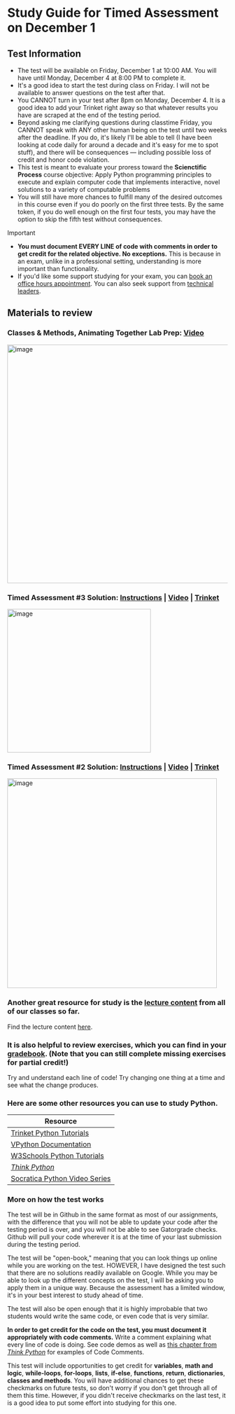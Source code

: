 # Study Guide for Timed Assessment on December 1

## Test Information 
- The test will be available on Friday, December 1 at 10:00 AM. You will have until Monday, December 4 at 8:00 PM to complete it.
- It's a good idea to start the test during class on Friday. I will not be available to answer questions on the test after that. 
- You CANNOT turn in your test after 8pm on Monday, December 4. It is a good idea to add your Trinket right away so that whatever results you have are scraped at the end of the testing period.
- Beyond asking me clarifying questions during classtime Friday, you CANNOT speak with ANY other human being on the test until two weeks after the deadline. If you do, it's likely I'll be able to tell (I have been looking at code daily for around a decade and it's easy for me to spot stuff), and there will be consequences — including possible loss of credit and honor code violation.
- This test is meant to evaluate your proress toward the **Scienctific Process** course objective: Apply Python programming principles to execute and explain computer code that implements interactive, novel solutions to a variety of computable problems
- You will still have more chances to fulfill many of the desired outcomes in this course even if you do poorly on the first three tests. By the same token, if you do well enough on the first four tests, you may have the option to skip the fifth test without consequences. 
  
> [!IMPORTANT]
> - **You must document EVERY LINE of code with comments in order to get credit for the related objective. No exceptions.** This is because in an exam, unlike in a professional setting, understanding is more important than functionality. 
> - If you'd like some support studying for your exam, you can [book an office hours appointment](https://calendar.google.com/calendar/u/0/appointments/schedules/AcZssZ1ZnFy9IkWemSjQ98WWhGh7UVwkph3U2RuDrrLt781dWM4x_bQPunp9mylOe8TXdHWjtKpGa1SP). You can also seek support from [technical leaders](https://www.cs.allegheny.edu/teaching/technicalleaders/). 

## Materials to review

### Classes & Methods, Animating Together Lab Prep: [Video](https://drive.google.com/file/d/1akCWvjSRB7PRIvVlFgMVYN2MLXN3UBhG/view?usp=sharing)

<img width="545" alt="image" src="https://github.com/allegheny-college-cmpsc-100-fall-2023/course-materials/assets/8368413/c6986acf-78cd-4848-bcc2-68b17b82a1f6">

### Timed Assessment #3 Solution: [Instructions](https://github.com/allegheny-college-cmpsc-100-fall-2023/wandering-characters/) | [Video](https://drive.google.com/file/d/1UQao4MccsxgLvCUFfAyh_VeoQiGK_96E/view?usp=drive_link) | [Trinket](https://trinket.io/glowscript/1ab1a08eb1)

<img width="328" alt="image" src="https://github.com/allegheny-college-cmpsc-100-fall-2023/course-materials/assets/8368413/0d0b264f-7be3-467f-ab39-2b096c55ea3b">

### Timed Assessment #2 Solution: [Instructions](https://github.com/allegheny-college-cmpsc-100-fall-2023/sliding-wall-timed-assessment) | [Video](https://drive.google.com/file/d/1thuhZOU5Kd3eAgv-lcA_qNMg9ofSZXZ0/view?usp=drive_link) | [Trinket](https://trinket.io/glowscript/b552d57f2d)

<img width="479" alt="image" src="https://github.com/allegheny-college-cmpsc-100-fall-2023/course-materials/assets/8368413/2e0db054-449c-4a7d-9180-ba6120ddfbdf">

### Another great resource for study is the [lecture content](https://github.com/allegheny-college-cmpsc-100-fall-2023/course-materials/blob/main/lecture-content/lecture-links.md) from all of our classes so far. 

Find the lecture content [here](https://github.com/allegheny-college-cmpsc-100-fall-2023/course-materials/blob/main/lecture-content/lecture-links.md).

### It is also helpful to review exercises, which you can find in your [gradebook](https://classroom.github.com/a/aKQSfUVs). (Note that you can still complete missing exercises for partial credit!) 

Try and understand each line of code! Try changing one thing at a time and see what the change produces. 



### Here are some other resources you can use to study Python.

| Resource |
| --- |
| [Trinket Python Tutorials](https://docs.trinket.io/getting-started-with-python#/welcome/where-we-ll-go) |
| [VPython Documentation](https://www.glowscript.org/docs/VPythonDocs/index.html) |
| [W3Schools Python Tutorials](https://www.w3schools.com/python/) | 
| [*Think Python*](https://greenteapress.com/thinkpython2/html/) |
| [Socratica Python Video Series](https://www.youtube.com/watch?v=bY6m6_IIN94&list=PLi01XoE8jYohWFPpC17Z-wWhPOSuh8Er-) |


### More on how the test works

The test will be in Github in the same format as most of our assignments, with the difference that you will not be able to update your code after the testing period is over, and you will not be able to see Gatorgrade checks. Github will pull your code wherever it is at the time of your last submission during the testing period. 

The test will be "open-book," meaning that you can look things up online while you are working on the test. HOWEVER, I have designed the test such that there are no solutions readily available on Google. While you may be able to look up the different concepts on the test, I will be asking you to apply them in a unique way. Because the assessment has a limited window, it's in your best interest to study ahead of time. 

The test will also be open enough that it is highly improbable that two students would write the same code, or even code that is very similar. 

<strong>In order to get credit for the code on the test, you must document it appropriately with code comments.</strong> Write a comment explaining what every line of code is doing. See code demos as well as [this chapter from <em>Think Python</em>](https://greenteapress.com/thinkpython2/html/thinkpython2003.html#sec22) for examples of Code Comments.

This test will include opportunities to get credit for **variables**, **math and logic**, **while-loops**, **for-loops**, **lists**, **if-else**, **functions**, **return**, **dictionaries**, **classes and methods**.  You will have additional chances to get these checkmarks on future tests, so don't worry if you don't get through all of them this time. However, if you didn't receive checkmarks on the last test, it is a good idea to put some effort into studying for this one. 
